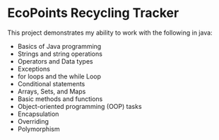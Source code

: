 # EcoPoints Recycling Tracker

This project demonstrates my ability to work with the following in java:
- Basics of Java programming
- Strings and string operations
- Operators and Data types
- Exceptions
- for loops and the while Loop
- Conditional statements
- Arrays, Sets, and Maps
- Basic methods and functions
- Object-oriented programming (OOP) tasks
- Encapsulation
- Overriding
- Polymorphism
